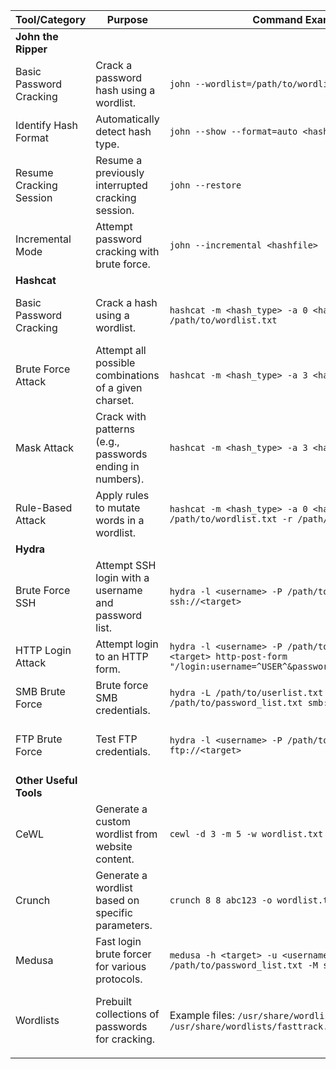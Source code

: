 | **Tool/Category** | **Purpose** | **Command Examples** | **Notes** |
| --- | --- | --- | --- |
| **John the Ripper** |  |  |  |
| Basic Password Cracking | Crack a password hash using a wordlist. | `john --wordlist=/path/to/wordlist.txt <hashfile>` | Supports multiple hash formats; use `--format=<format>` to specify. |
| Identify Hash Format | Automatically detect hash type. | `john --show --format=auto <hashfile>` | Useful to ensure proper cracking mode. |
| Resume Cracking Session | Resume a previously interrupted cracking session. | `john --restore` | Restores from the saved session file. |
| Incremental Mode | Attempt password cracking with brute force. | `john --incremental <hashfile>` | Use when no wordlist is available. |
| **Hashcat** |  |  |  |
| Basic Password Cracking | Crack a hash using a wordlist. | `hashcat -m <hash_type> -a 0 <hashfile> /path/to/wordlist.txt` | Replace `<hash_type>` with appropriate code (e.g., 0 for MD5, 1000 for NTLM). |
| Brute Force Attack | Attempt all possible combinations of a given charset. | `hashcat -m <hash_type> -a 3 <hashfile> ?a?a?a?a` | Replace `?a` with desired charset (`?l` for lowercase, `?u` for uppercase, etc.). |
| Mask Attack | Crack with patterns (e.g., passwords ending in numbers). | `hashcat -m <hash_type> -a 3 <hashfile> password?d?d` | Use masks for predictable patterns (e.g., `password12`). |
| Rule-Based Attack | Apply rules to mutate words in a wordlist. | `hashcat -m <hash_type> -a 0 <hashfile> /path/to/wordlist.txt -r /path/to/rules.rule` | Default rules like `rockyou-30000.rule` are common. |
| **Hydra** |  |  |  |
| Brute Force SSH | Attempt SSH login with a username and password list. | `hydra -l <username> -P /path/to/password_list.txt ssh://<target>` | Replace `-l` with `-L /path/to/userlist.txt` for multiple usernames. |
| HTTP Login Attack | Attempt login to an HTTP form. | `hydra -l <username> -P /path/to/password_list.txt <target> http-post-form "/login:username=^USER^&password=^PASS^:F=incorrect"` | Adjust parameters based on the login form structure. |
| SMB Brute Force | Brute force SMB credentials. | `hydra -L /path/to/userlist.txt -P /path/to/password_list.txt smb://<target>` | Useful for Windows-based SMB services. |
| FTP Brute Force | Test FTP credentials. | `hydra -l <username> -P /path/to/password_list.txt ftp://<target>` | Many FTP servers allow anonymous login (`hydra -l anonymous`). |
| **Other Useful Tools** |  |  |  |
| CeWL | Generate a custom wordlist from website content. | `cewl -d 3 -m 5 -w wordlist.txt <website>` | Adjust depth (`-d`) and minimum word length (`-m`) based on the target. |
| Crunch | Generate a wordlist based on specific parameters. | `crunch 8 8 abc123 -o wordlist.txt` | Generates all combinations of `abc123` with length 8. |
| Medusa | Fast login brute forcer for various protocols. | `medusa -h <target> -u <username> -P /path/to/password_list.txt -M ssh` | Replace `ssh` with desired module (e.g., `ftp`, `http`). |
| Wordlists | Prebuilt collections of passwords for cracking. | Example files: `/usr/share/wordlists/rockyou.txt`, `/usr/share/wordlists/fasttrack.txt` | Rockyou is commonly used for dictionary attacks.  SecLists also has a lot of common passwords to use |
|  |  |  |  |
